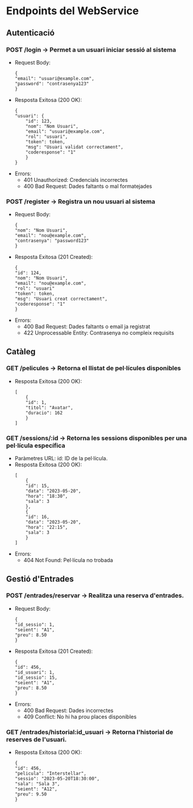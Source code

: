 # Endpoints del WebService

## Autenticació
### POST /login → Permet a un usuari iniciar sessió al sistema
- Request Body:
    ```
    {
    "email": "usuari@example.com",
    "password": "contrasenya123"
    }
    ```
- Resposta Exitosa (200 OK):
    ```
    {
    "usuari": {
        "id": 123,
        "nom": "Nom Usuari",
        "email": "usuari@example.com",
        "rol": "usuari",
        "token": token,
        "msg": "Usuari validat correctament",
        "coderesponse": "1"
        }
    }
    ```
- Errors:
    - 401 Unauthorized: Credencials incorrectes
    - 400 Bad Request: Dades faltants o mal formatejades

### POST /register → Registra un nou usuari al sistema
- Request Body:
    ```
    {
    "nom": "Nom Usuari",
    "email": "nou@example.com",
    "contrasenya": "password123"
    }
    ```
- Resposta Exitosa (201 Created):
    ```
    {
    "id": 124,
    "nom": "Nom Usuari",
    "email": "nou@example.com",
    "rol": "usuari"
    "token": token,
    "msg": "Usuari creat correctament",
    "coderesponse": "1"
    }
    ```
- Errors:
    - 400 Bad Request: Dades faltants o email ja registrat
    - 422 Unprocessable Entity: Contrasenya no compleix requisits

## Catàleg
### GET /pelicules → Retorna el llistat de pel·lícules disponibles
- Resposta Exitosa (200 OK):
    ```
    [
        {
        "id": 1,
        "titol": "Avatar",
        "duracio": 162
        }
    ]
    ```

### GET /sessions/:id → Retorna les sessions disponibles per una pel·lícula específica
- Paràmetres URL: id: ID de la pel·lícula.
- Resposta Exitosa (200 OK):
    ```
    [
        {
        "id": 15,
        "data": "2023-05-20",
        "hora": "18:30",
        "sala": 3
        },
        {
        "id": 16,
        "data": "2023-05-20",
        "hora": "22:15",
        "sala": 3
        }
    ]
    ```
- Errors:
    - 404 Not Found: Pel·lícula no trobada

## Gestió d'Entrades
### POST /entrades/reservar → Realitza una reserva d'entrades.
- Request Body:
    ```
    {
    "id_sessio": 1,
    "seient": "A1",
    "preu": 8.50
    }
    ```
- Resposta Exitosa (201 Created):
    ```
    {
    "id": 456,
    "id_usuari": 1,
    "id_sessio": 15,
    "seient": "A1",
    "preu": 8.50
    }
    ```
- Errors:
    - 400 Bad Request: Dades incorrectes
    - 409 Conflict: No hi ha prou places disponibles
    
### GET /entrades/historial:id_usuari → Retorna l'historial de reserves de l'usuari.
- Resposta Exitosa (200 OK):
    ```
    {
    "id": 456,
    "pelicula": "Interstellar",
    "sessio": "2023-05-20T18:30:00",
    "sala": "Sala 3",
    "seient": "A12",
    "preu": 9.50
    }
    ```
